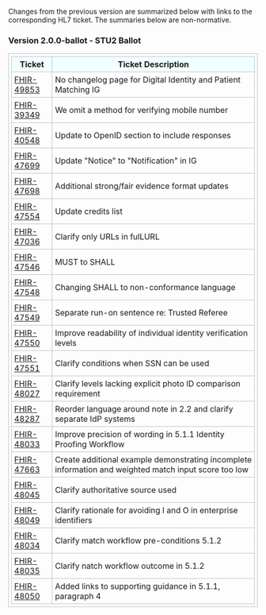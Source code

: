Changes from the previous version are summarized below with links to the corresponding HL7 ticket. The summaries below are non-normative.

### Version 2.0.0-ballot - STU2 Ballot

|Ticket|Ticket Description|
|---------|----------|
|[FHIR-49853](https://jira.hl7.org/browse/FHIR-49853)|No changelog page for Digital Identity and Patient Matching IG|
|[FHIR-39349](https://jira.hl7.org/browse/FHIR-39349)|We omit a method for verifying mobile number|
|[FHIR-40548](https://jira.hl7.org/browse/FHIR-40548)|Update to OpenID section to include responses|
|[FHIR-47699](https://jira.hl7.org/browse/FHIR-47699)|Update "Notice" to "Notification" in IG|
|[FHIR-47698](https://jira.hl7.org/browse/FHIR-47698)|Additional strong/fair evidence format updates|
|[FHIR-47554](https://jira.hl7.org/browse/FHIR-47554)|Update credits list|
|[FHIR-47036](https://jira.hl7.org/browse/FHIR-47036)|Clarify only URLs in fulLURL|
|[FHIR-47546](https://jira.hl7.org/browse/FHIR-47546)|MUST to SHALL|
|[FHIR-47548](https://jira.hl7.org/browse/FHIR-47548)|Changing SHALL to non-conformance language|
|[FHIR-47549](https://jira.hl7.org/browse/FHIR-47549)|Separate run-on sentence re: Trusted Referee|   
|[FHIR-47550](https://jira.hl7.org/browse/FHIR-47550)|Improve readability of individual identity verification levels|
|[FHIR-47551](https://jira.hl7.org/browse/FHIR-47551)|Clarify conditions when SSN can be used|
|[FHIR-48027](https://jira.hl7.org/browse/FHIR-48027)|Clarify levels lacking explicit photo ID comparison requirement|
|[FHIR-48287](https://jira.hl7.org/browse/FHIR-48287)|Reorder language around note in 2.2 and clarify separate IdP systems|
|[FHIR-48033](https://jira.hl7.org/browse/FHIR-48033)|Improve precision of wording in 5.1.1 Identity Proofing Workflow|
|[FHIR-47663](https://jira.hl7.org/browse/FHIR-47663)|Create additional example demonstrating incomplete information and weighted match input score too low|
|[FHIR-48045](https://jira.hl7.org/browse/FHIR-48045)|Clarify authoritative source used|
|[FHIR-48049](https://jira.hl7.org/browse/FHIR-48049)|Clarify rationale for avoiding I and O in enterprise identifiers|
|[FHIR-48034](https://jira.hl7.org/browse/FHIR-48034)|Clarify match workflow pre-conditions 5.1.2|
|[FHIR-48035](https://jira.hl7.org/browse/FHIR-48035)|Clarify natch workflow outcome in 5.1.2|
|[FHIR-48050](https://jira.hl7.org/browse/FHIR-48050)|Added links to supporting guidance in 5.1.1, paragraph 4|

<style>
table, th, td 
{
  border: 1px solid Silver; 
  padding: 5px
}
th {
  background: Azure; 
}
</style>
